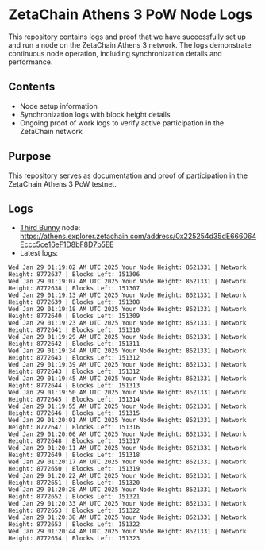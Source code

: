 # ZetaChain Athens 3 PoW Node Logs
This repository contains logs and proof that we have successfully set up and run a node on the ZetaChain Athens 3 network. The logs demonstrate continuous node operation, including synchronization details and performance.

## Contents
- Node setup information
- Synchronization logs with block height details
- Ongoing proof of work logs to verify active participation in the ZetaChain network

## Purpose
This repository serves as documentation and proof of participation in the ZetaChain Athens 3 PoW testnet.

## Logs

- [Third Bunny](https://thirdbunny.xyz/) node: https://athens.explorer.zetachain.com/address/0x225254d35dE666064Eccc5ce16eF1D8bF8D7b5EE
- Latest logs:
```
Wed Jan 29 01:19:02 AM UTC 2025 Your Node Height: 8621331 | Network Height: 8772637 | Blocks Left: 151306
Wed Jan 29 01:19:07 AM UTC 2025 Your Node Height: 8621331 | Network Height: 8772638 | Blocks Left: 151307
Wed Jan 29 01:19:13 AM UTC 2025 Your Node Height: 8621331 | Network Height: 8772639 | Blocks Left: 151308
Wed Jan 29 01:19:18 AM UTC 2025 Your Node Height: 8621331 | Network Height: 8772640 | Blocks Left: 151309
Wed Jan 29 01:19:23 AM UTC 2025 Your Node Height: 8621331 | Network Height: 8772641 | Blocks Left: 151310
Wed Jan 29 01:19:29 AM UTC 2025 Your Node Height: 8621331 | Network Height: 8772642 | Blocks Left: 151311
Wed Jan 29 01:19:34 AM UTC 2025 Your Node Height: 8621331 | Network Height: 8772643 | Blocks Left: 151312
Wed Jan 29 01:19:39 AM UTC 2025 Your Node Height: 8621331 | Network Height: 8772643 | Blocks Left: 151312
Wed Jan 29 01:19:45 AM UTC 2025 Your Node Height: 8621331 | Network Height: 8772644 | Blocks Left: 151313
Wed Jan 29 01:19:50 AM UTC 2025 Your Node Height: 8621331 | Network Height: 8772645 | Blocks Left: 151314
Wed Jan 29 01:19:55 AM UTC 2025 Your Node Height: 8621331 | Network Height: 8772646 | Blocks Left: 151315
Wed Jan 29 01:20:01 AM UTC 2025 Your Node Height: 8621331 | Network Height: 8772647 | Blocks Left: 151316
Wed Jan 29 01:20:06 AM UTC 2025 Your Node Height: 8621331 | Network Height: 8772648 | Blocks Left: 151317
Wed Jan 29 01:20:11 AM UTC 2025 Your Node Height: 8621331 | Network Height: 8772649 | Blocks Left: 151318
Wed Jan 29 01:20:17 AM UTC 2025 Your Node Height: 8621331 | Network Height: 8772650 | Blocks Left: 151319
Wed Jan 29 01:20:22 AM UTC 2025 Your Node Height: 8621331 | Network Height: 8772651 | Blocks Left: 151320
Wed Jan 29 01:20:28 AM UTC 2025 Your Node Height: 8621331 | Network Height: 8772652 | Blocks Left: 151321
Wed Jan 29 01:20:33 AM UTC 2025 Your Node Height: 8621331 | Network Height: 8772653 | Blocks Left: 151322
Wed Jan 29 01:20:38 AM UTC 2025 Your Node Height: 8621331 | Network Height: 8772653 | Blocks Left: 151322
Wed Jan 29 01:20:44 AM UTC 2025 Your Node Height: 8621331 | Network Height: 8772654 | Blocks Left: 151323
```
